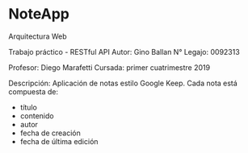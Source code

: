 # NoteApp

Arquitectura Web

Trabajo práctico - RESTful API
Autor: Gino Ballan
N° Legajo: 0092313

Profesor: Diego Marafetti
Cursada: primer cuatrimestre 2019

Descripción: Aplicación de notas estilo Google Keep. 
Cada nota está compuesta de: 
- título
- contenido
- autor
- fecha de creación
- fecha de última edición

